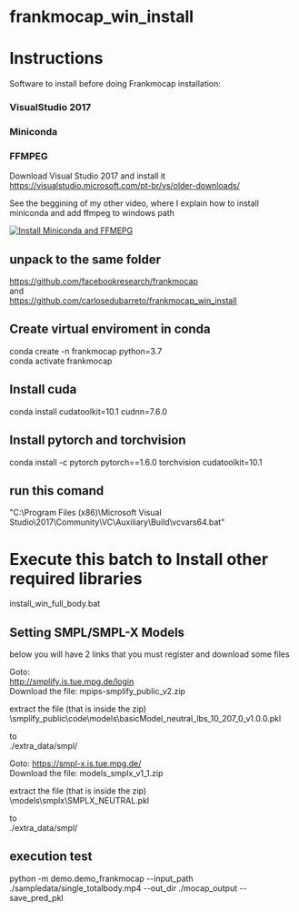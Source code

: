 # frankmocap_win_install

# Instructions

Software to install before doing Frankmocap installation:

### VisualStudio 2017
### Miniconda
### FFMPEG


Download Visual Studio 2017 and install it
https://visualstudio.microsoft.com/pt-br/vs/older-downloads/

See the beggining of my other video, where I explain how to install miniconda and add ffmpeg to windows path
  
  
[![Install Miniconda and FFMEPG](https://img.youtube.com/vi/3qhs5IRJ1LI/0.jpg)](https://www.youtube.com/watch?v=3qhs5IRJ1LI) 
  

## unpack to the same folder
https://github.com/facebookresearch/frankmocap  
and  
https://github.com/carlosedubarreto/frankmocap_win_install



## Create virtual enviroment in conda
conda create -n frankmocap python=3.7  
conda activate frankmocap  

## Install cuda 
conda install cudatoolkit=10.1 cudnn=7.6.0

## Install pytorch and torchvision 
conda install -c pytorch pytorch==1.6.0 torchvision cudatoolkit=10.1

## run this comand
"C:\Program Files (x86)\Microsoft Visual Studio\2017\Community\VC\Auxiliary\Build\vcvars64.bat"

# Execute this batch to Install other required libraries
install_win_full_body.bat


## Setting SMPL/SMPL-X Models  
below you will have 2 links that you must register and download some files  

Goto:  
http://smplify.is.tue.mpg.de/login   
Download the file: mpips-smplify_public_v2.zip

extract the file (that is inside the zip)  
\smplify_public\code\models\basicModel_neutral_lbs_10_207_0_v1.0.0.pkl

to  
 ./extra_data/smpl/  


Goto:
https://smpl-x.is.tue.mpg.de/  
Download the file: models_smplx_v1_1.zip  
  
extract the file (that is inside the zip)  
\models\smplx\SMPLX_NEUTRAL.pkl  

to  
 ./extra_data/smpl/  
  
  
## execution test  
python -m demo.demo_frankmocap --input_path ./sampledata/single_totalbody.mp4 --out_dir ./mocap_output --save_pred_pkl

